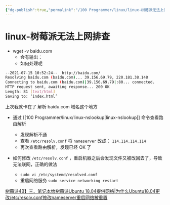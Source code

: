 ```yaml
---
{"dg-publish":true,"permalink":"/100 Programmer/linux/linux-树莓派无法上网排查/","noteIcon":"","created":"2021-07-15T10:52:00+08:00","updated":"2024-02-02T00:04:05+08:00"}
---
```



# linux-树莓派无法上网排查

- wget -v baidu.com
    - 会有输出：
    - 如何处理呢

```bash
--2021-07-15 10:52:24--  http://baidu.com/
Resolving baidu.com (baidu.com)... 39.156.69.79, 220.181.38.148
Connecting to baidu.com (baidu.com)|39.156.69.79|:80... connected.
HTTP request sent, awaiting response... 200 OK
Length: 81 [text/html]
Saving to: ‘index.html’
```

上次我就卡在了 解析 baidu.com 域名这个地方

- 通过 [[100 Programmer/linux/linux-nslookup\|linux-nslookup]] 命令查看路由解析
    - 发现解析不通
    - 查看 `/etc/resolv.conf` 将 `nameserver` 改成： `114.114.114.114`
    - 再次查看路由解析，发现已经 OK 了


- 如何修改 `/etc/resolv.conf` ，重启机器之后会发现文件又被改回去了，导致无法联网，正确的做法
	- `sudo vi /etc/systemd/resolved.conf`
	- 重启网络服务 `sudo service networking restart`

[树莓派4B】三、笔记本给树莓派Ubuntu 18.04提供网络|为什么Ubuntu18.04更改/etc/resolv.conf修改nameserver重启网络被重置](https://blog.csdn.net/qq_42820594/article/details/107325437)